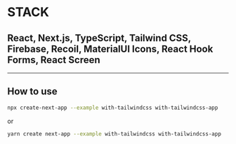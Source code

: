 # STACK

## React, Next.js, TypeScript, Tailwind CSS, Firebase, Recoil,  MaterialUI Icons, React Hook Forms, React Screen 

---

## How to use


```bash
npx create-next-app --example with-tailwindcss with-tailwindcss-app
```
or
```bash
yarn create next-app --example with-tailwindcss with-tailwindcss-app
```
